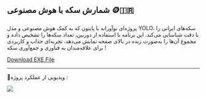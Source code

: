 ## شمارش سکه با هوش مصنوعی 🪙🇮🇷

[](https://github.com/EhsanNaderlou/profile_images/blob/master/coin.jpg)

پروژه‌ای نوآورانه با پایتون که به کمک هوش مصنوعی و مدل YOLO، سکه‌های ایرانی را با دقت شناسایی می‌کند. این برنامه با استفاده از دوربین، تعداد سکه‌ها را تشخیص داده و مجموع آن‌ها را به‌صورت زنده در بالای صفحه نمایش می‌دهد. تجربه‌ای جذاب و کاربردی برای علاقه‌مندان به فناوری و جمع‌آوری سکه !

<a href="https://drive.google.com/file/d/1qWiGNgRCngBC9kcYR8OF58AfYNf20pDN/view?usp=drive_link">Download EXE File</a>



---
 🔴ویذیویی از عملکرد پروژه :
 
![](https://github.com/EhsanNaderlou/profile_images/blob/master/coin.gif)
